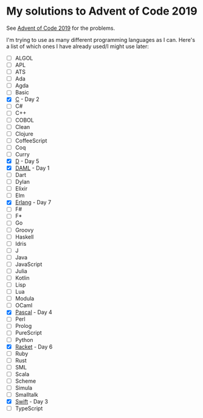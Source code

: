 # My solutions to Advent of Code 2019

See [Advent of Code 2019](https://adventofcode.com/2019) for the problems.

I'm trying to use as many different programming languages as I can. Here's a
list of which ones I have already used/I might use later:

- [ ] ALGOL
- [ ] APL
- [ ] ATS
- [ ] Ada
- [ ] Agda
- [ ] Basic
- [X] [C](https://en.wikipedia.org/wiki/C_(programming_language)) - Day 2
- [ ] C#
- [ ] C++
- [ ] COBOL
- [ ] Clean
- [ ] Clojure
- [ ] CoffeeScript
- [ ] Coq
- [ ] Curry
- [X] [D](https://dlang.org) - Day 5
- [X] [DAML](https://daml.com) - Day 1
- [ ] Dart
- [ ] Dylan
- [ ] Elixir
- [ ] Elm
- [X] [Erlang](https://www.erlang.org) - Day 7
- [ ] F#
- [ ] F*
- [ ] Go
- [ ] Groovy
- [ ] Haskell
- [ ] Idris
- [ ] J
- [ ] Java
- [ ] JavaScript
- [ ] Julia
- [ ] Kotlin
- [ ] Lisp
- [ ] Lua
- [ ] Modula
- [ ] OCaml
- [X] [Pascal](https://www.freepascal.org) - Day 4
- [ ] Perl
- [ ] Prolog
- [ ] PureScript
- [ ] Python
- [X] [Racket](https://racket-lang.org) - Day 6
- [ ] Ruby
- [ ] Rust
- [ ] SML
- [ ] Scala
- [ ] Scheme
- [ ] Simula
- [ ] Smalltalk
- [X] [Swift](https://swift.org) - Day 3
- [ ] TypeScript
